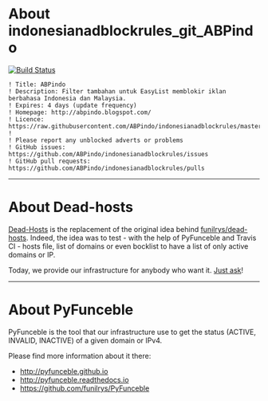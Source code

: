 # About indonesianadblockrules_git_ABPindo

[![Build Status](https://travis-ci.org/dead-hosts/indonesianadblockrules_git_ABPindo.svg?branch=master)](https://travis-ci.org/dead-hosts/indonesianadblockrules_git_ABPindo)

```
! Title: ABPindo
! Description: Filter tambahan untuk EasyList memblokir iklan berbahasa Indonesia dan Malaysia.
! Expires: 4 days (update frequency)
! Homepage: http://abpindo.blogspot.com/
! Licence: https://raw.githubusercontent.com/ABPindo/indonesianadblockrules/master/LICENSE
! 
! Please report any unblocked adverts or problems
! GitHub issues: https://github.com/ABPindo/indonesianadblockrules/issues
! GitHub pull requests: https://github.com/ABPindo/indonesianadblockrules/pulls
```

--------------------------------------------------------------------------------

# About Dead-hosts

[Dead-Hosts](https://github.com/dead-hosts) is the replacement of the original idea behind [funilrys/dead-hosts](https://github.com/funilrys/dead-hosts).
Indeed, the idea was to test - with the help of PyFunceble and Travis CI - hosts file, list of domains or even bocklist to have a list of only active domains or IP.

Today, we provide our infrastructure for anybody who want it. [Just ask](https://github.com/dead-hosts/dev-center/issues/new?template=inclusion-request.md)!


--------------------------------------------------------------------------------

# About PyFunceble

PyFunceble is the tool that our infrastructure use to get the status (ACTIVE, INVALID, INACTIVE) of a given domain or IPv4.

Please find more information about it there:

* http://pyfunceble.github.io
* http://pyfunceble.readthedocs.io
* https://github.com/funilrys/PyFunceble

